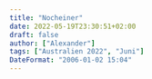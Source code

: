 ```yaml
---
title: "Nocheiner"
date: 2022-05-19T23:30:51+02:00
draft: false
author: ["Alexander"]
tags: ["Australien 2022", "Juni"]
DateFormat: "2006-01-02 15:04"
---
```

